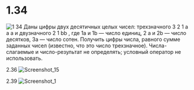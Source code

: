 # 1.34
![1 34](https://user-images.githubusercontent.com/85027066/199031725-d33d50b0-f464-4f8c-9e02-748ac077145a.png)
Даны цифры двух десятичных целых чисел: трехзначного 
3 2 1 a a a
и двузначного 
2 1 bb
, где 
1a
и 
1b — число единиц, 
2 a
и 
2b — число десятков, 
3a — число 
сотен. Получить цифры числа, равного сумме заданных чисел (известно, что 
это число трехзначное). Числа-слагаемые и число-результат не определять; 
условный оператор не использовать.

2.36
![Screenshot_15](https://user-images.githubusercontent.com/85027066/193462567-58c56dd8-14fe-4bae-b590-4a0719c24365.png)

2.39
![Screenshot_1](https://user-images.githubusercontent.com/85027066/195114746-2c475823-17ce-41b3-881e-4fcedfb71130.png)
